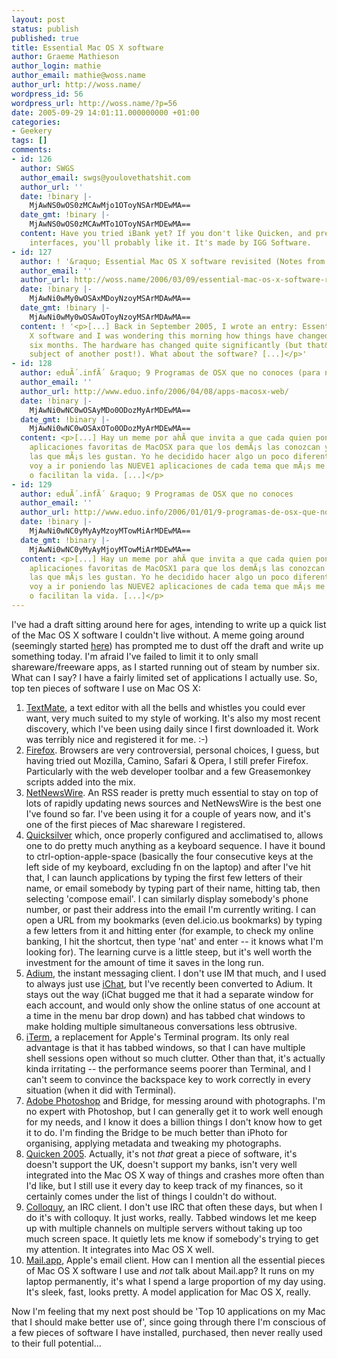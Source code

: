 ```yaml
---
layout: post
status: publish
published: true
title: Essential Mac OS X software
author: Graeme Mathieson
author_login: mathie
author_email: mathie@woss.name
author_url: http://woss.name/
wordpress_id: 56
wordpress_url: http://woss.name/?p=56
date: 2005-09-29 14:01:11.000000000 +01:00
categories:
- Geekery
tags: []
comments:
- id: 126
  author: SWGS
  author_email: swgs@youlovethatshit.com
  author_url: ''
  date: !binary |-
    MjAwNS0wOS0zMCAwMjo1OToyNSArMDEwMA==
  date_gmt: !binary |-
    MjAwNS0wOS0zMCAwMTo1OToyNSArMDEwMA==
  content: Have you tried iBank yet? If you don't like Quicken, and prefer one window
    interfaces, you'll probably like it. It's made by IGG Software.
- id: 127
  author: ! '&raquo; Essential Mac OS X software revisited (Notes from a messy desk)'
  author_email: ''
  author_url: http://woss.name/2006/03/09/essential-mac-os-x-software-revisited/
  date: !binary |-
    MjAwNi0wMy0wOSAxMDoyNzoyMSArMDAwMA==
  date_gmt: !binary |-
    MjAwNi0wMy0wOSAwOToyNzoyMSArMDAwMA==
  content: ! '<p>[...] Back in September 2005, I wrote an entry: Essential Mac OS
    X software and I was wondering this morning how things have changed in the past
    six months. The hardware has changed quite significantly (but that&#8217;s the
    subject of another post!). What about the software? [...]</p>'
- id: 128
  author: eduÃ´.infÃ´ &raquo; 9 Programas de OSX que no conoces (para navegar en Web)
  author_email: ''
  author_url: http://www.eduo.info/2006/04/08/apps-macosx-web/
  date: !binary |-
    MjAwNi0wNC0wOSAyMDo0ODozMyArMDEwMA==
  date_gmt: !binary |-
    MjAwNi0wNC0wOSAxOTo0ODozMyArMDEwMA==
  content: <p>[...] Hay un meme por ahÃ­ que invita a que cada quien ponga sus diez
    aplicaciones favoritas de MacOSX para que los demÃ¡s las conozcan y opinen sobre
    las que mÃ¡s les gustan. Yo he decidido hacer algo un poco diferente, asÃ­ que
    voy a ir poniendo las NUEVE1 aplicaciones de cada tema que mÃ¡s me gustan, atraen
    o facilitan la vida. [...]</p>
- id: 129
  author: eduÃ´.infÃ´ &raquo; 9 Programas de OSX que no conoces
  author_email: ''
  author_url: http://www.eduo.info/2006/01/01/9-programas-de-osx-que-no-conoces/
  date: !binary |-
    MjAwNi0wNC0yMyAyMzoyMTowMiArMDEwMA==
  date_gmt: !binary |-
    MjAwNi0wNC0yMyAyMjoyMTowMiArMDEwMA==
  content: <p>[...] Hay un meme por ahÃ­ que invita a que cada quien ponga sus diez
    aplicaciones favoritas de MacOSX1 para que los demÃ¡s las conozcan y opinen sobre
    las que mÃ¡s les gustan. Yo he decidido hacer algo un poco diferente, asÃ­ que
    voy a ir poniendo las NUEVE2 aplicaciones de cada tema que mÃ¡s me gustan, atraen
    o facilitan la vida. [...]</p>
---
```

I've had a draft sitting around here for ages, intending to write up a quick list of the Mac OS X software I couldn't live without.  A meme going around (seemingly started <a href="http://gigaom.com/2005/09/03/10macapps/" title="10 Mac Apps">here</a>) has prompted me to dust off the draft and write up something today.  I'm afraid I've failed to limit it to only small shareware/freeware apps, as I started running out of steam by number six.  What can I say?  I have a fairly limited set of applications I actually use.  So, top ten pieces of software I use on Mac OS X:

<ol>
  <li><a href="http://macromates.com/">TextMate</a>, a text editor with all the bells and whistles you could ever want, very much suited to my style of working.  It's also my most recent discovery, which I've been using daily since I first downloaded it.  Work was terribly nice and registered it for me. :-)</li>
  <li><a href="http://www.mozilla.org/products/firefox/">Firefox</a>.  Browsers are very controversial, personal choices, I guess, but having tried out Mozilla, Camino, Safari &amp; Opera, I still prefer Firefox.  Particularly with the web developer toolbar and a few Greasemonkey scripts added into the mix.</li>
  <li><a href="http://ranchero.com/netnewswire/">NetNewsWire</a>.  An RSS reader is pretty much essential to stay on top of lots of rapidly updating news sources and NetNewsWire is the best one I've found so far.  I've been using it for a couple of years now, and it's one of the first pieces of Mac shareware I registered.</li>
  <li><a href="http://quicksilver.blacktree.com/">Quicksilver</a> which, once properly configured and acclimatised to, allows one to do pretty much anything as a keyboard sequence.  I have it bound to ctrl-option-apple-space (basically the four consecutive keys at the left side of my keyboard, excluding fn on the laptop) and after I've hit that, I can launch applications by typing the first few letters of their name, or email somebody by typing part of their name, hitting tab, then selecting 'compose email'.  I can similarly display somebody's phone number, or past their address into the email I'm currently writing.  I can open a URL from my bookmarks (even del.icio.us bookmarks) by typing a few letters from it and hitting enter (for example, to check my online banking, I hit the shortcut, then type 'nat' and enter -- it knows what I'm looking for).  The learning curve is a little steep, but it's well worth the investment for the amount of time it saves in the long run.</li>
  <li><a href="http://www.adiumx.com/">Adium</a>, the instant messaging client.  I don't use IM that much, and I used to always just use <a href="http://www.apple.com/macosx/features/ichat/">iChat</a>, but I've recently been converted to Adium.  It stays out the way (iChat bugged me that it had a separate window for each account, and would only show the online status of one account at a time in the menu bar drop down) and has tabbed chat windows to make holding multiple simultaneous conversations less obtrusive.</li>
  <li><a href="http://iterm.sourceforge.net/">iTerm</a>, a replacement for Apple's Terminal program.  Its only real advantage is that it has tabbed windows, so that I can have multiple shell sessions open without so much clutter.  Other than that, it's actually kinda irritating -- the performance seems poorer than Terminal, and I can't seem to convince the backspace key to work correctly in every situation (when it did with Terminal).</li>
  <li><a href="http://www.adobe.com/products/photoshop/">Adobe Photoshop</a> and Bridge, for messing around with photographs.  I'm no expert with Photoshop, but I can generally get it to work well enough for my needs, and I know it does a billion things I don't know how to get it to do.  I'm finding the Bridge to be much better than iPhoto for organising, applying metadata and tweaking my photographs.</li>
  <li><a href="http://www.quicken.com/">Quicken 2005</a>.  Actually, it's not <em>that</em> great a piece of software, it's doesn't support the UK, doesn't support my banks, isn't very well integrated into the Mac OS X way of things and crashes more often than I'd like, but I still use it every day to keep track of my finances, so it certainly comes under the list of things I couldn't do without.</li>
  <li><a href="http://colloquy.info/">Colloquy</a>, an IRC client.  I don't use IRC that often these days, but when I do it's with colloquy.  It just works, really.  Tabbed windows let me keep up with multiple channels on multiple servers without taking up too much screen space.  It quietly lets me know if somebody's trying to get my attention.  It integrates into Mac OS X well.</li>
  <li><a href="http://www.apple.com/macosx/features/mail/">Mail.app</a>, Apple's email client.  How can I mention all the essential pieces of Mac OS X software I use and <em>not</em> talk about Mail.app?  It runs on my laptop permanently, it's what I spend a large proportion of my day using.  It's sleek, fast, looks pretty.  A model application for Mac OS X, really.</li>
</ol>

Now I'm feeling that my next post should be 'Top 10 applications on my Mac that I should make better use of', since going through there I'm conscious of a few pieces of software I have installed, purchased, then never really used to their full potential...

